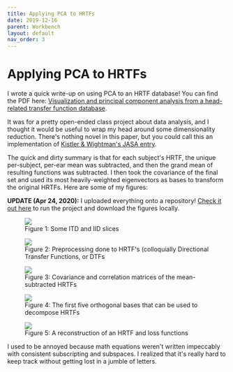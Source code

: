```yaml
---
title: Applying PCA to HRTFs
date: 2019-12-16
parent: Workbench
layout: default
nav_order: 3
---
```


# Applying PCA to HRTFs

I wrote a quick write-up on using PCA to an HRTF database! You can find the PDF here: [Visualization and principal component analysis from a head-related transfer function database](https://github.com/alextongue/hrtf-pca/blob/master/writeup/Tung_HRTFPCA_report.pdf).

It was for a pretty open-ended class project about data analysis, and I thought it would be useful to wrap my head around some dimensionality reduction. There's nothing novel in this paper, but you could call this an implementation of [Kistler & Wightman's JASA entry](https://doi.org/10.1121/1.402444).

The quick and dirty summary is that for each subject's HRTF, the unique per-subject, per-ear mean was subtracted, and then the grand mean of resulting functions was subtracted. I then took the covariance of the final set and used its most heavily-weighted eigenvectors as bases to transform the original HRTFs. Here are some of my figures:

**UPDATE (Apr 24, 2020):** I uploaded everything onto a repository! [Check it out here](https://github.com/alextongue/hrtf-pca) to run the project and download the figures locally.

<figure>
  <img src="https://github.com/alextongue/hrtf-pca/blob/master/writeup/itd_iid.png?raw=true">
  <figcaption> Figure 1: Some ITD and IID slices</figcaption>
</figure>
  
<figure>
  <img src="https://github.com/alextongue/hrtf-pca/blob/master/writeup/hrtf_dtf.png?raw=true">
  <figcaption> Figure 2: Preprocessing done to HRTF's (colloquially Directional Transfer Functions, or DTFs</figcaption>
</figure>

<figure>
  <img src="https://github.com/alextongue/hrtf-pca/blob/master/writeup/covar_corre.png?raw=true">
  <figcaption>Figure 3: Covariance and correlation matrices of the mean-subtracted HRTFs</figcaption>
</figure>

<figure>
    <img src="https://github.com/alextongue/hrtf-pca/blob/master/writeup/components.png?raw=true">
  <figcaption>Figure 4: The first five orthogonal bases that can be used to decompose HRTFs</figcaption>
</figure>

<figure>
  <img src="https://github.com/alextongue/hrtf-pca/blob/master/writeup/hrtf2_loss.png?raw=true">
  <figcaption>Figure 5: A reconstruction of an HRTF and loss functions</figcaption>
</figure>


I used to be annoyed because math equations weren't written impeccably with consistent subscripting and subspaces. I realized that it's really hard to keep track without getting lost in a jumble of letters.